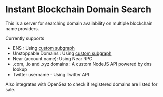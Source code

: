 # Instant Blockchain Domain Search

This is a server for searching domain availability on multiple blockchain name providers.

Currently supports

- ENS : Using [custom subgraph]("https://thegraph.com/hosted-service/subgraph/saleel/domain-availability")
- Unstoppable Domains : Using [custom subgraph]("https://thegraph.com/hosted-service/subgraph/saleel/domain-availability")
- Near (account name): Using Near RPC
- .com, .io and .xyz domains : A custom NodeJS API powered by dns lookup
- Twitter username - Using Twitter API

Also integrates with OpenSea to check if registered domains are listed for sale.
